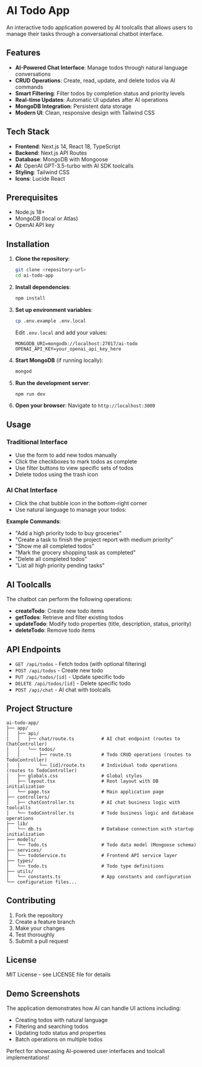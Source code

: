# AI Todo App

An interactive todo application powered by AI toolcalls that allows users to manage their tasks through a conversational chatbot interface.

## Features

- **AI-Powered Chat Interface**: Manage todos through natural language conversations
- **CRUD Operations**: Create, read, update, and delete todos via AI commands
- **Smart Filtering**: Filter todos by completion status and priority levels
- **Real-time Updates**: Automatic UI updates after AI operations
- **MongoDB Integration**: Persistent data storage
- **Modern UI**: Clean, responsive design with Tailwind CSS

## Tech Stack

- **Frontend**: Next.js 14, React 18, TypeScript
- **Backend**: Next.js API Routes
- **Database**: MongoDB with Mongoose
- **AI**: OpenAI GPT-3.5-turbo with AI SDK toolcalls
- **Styling**: Tailwind CSS
- **Icons**: Lucide React

## Prerequisites

- Node.js 18+ 
- MongoDB (local or Atlas)
- OpenAI API key

## Installation

1. **Clone the repository**:
   ```bash
   git clone <repository-url>
   cd ai-todo-app
   ```

2. **Install dependencies**:
   ```bash
   npm install
   ```

3. **Set up environment variables**:
   ```bash
   cp .env.example .env.local
   ```
   
   Edit `.env.local` and add your values:
   ```
   MONGODB_URI=mongodb://localhost:27017/ai-todo
   OPENAI_API_KEY=your_openai_api_key_here
   ```

4. **Start MongoDB** (if running locally):
   ```bash
   mongod
   ```

5. **Run the development server**:
   ```bash
   npm run dev
   ```

6. **Open your browser**: Navigate to `http://localhost:3000`

## Usage

### Traditional Interface
- Use the form to add new todos manually
- Click the checkboxes to mark todos as complete
- Use filter buttons to view specific sets of todos
- Delete todos using the trash icon

### AI Chat Interface
- Click the chat bubble icon in the bottom-right corner
- Use natural language to manage your todos:

**Example Commands**:
- "Add a high priority todo to buy groceries"
- "Create a task to finish the project report with medium priority"
- "Show me all completed todos"
- "Mark the grocery shopping task as completed"
- "Delete all completed todos"
- "List all high priority pending tasks"

## AI Toolcalls

The chatbot can perform the following operations:

- **createTodo**: Create new todo items
- **getTodos**: Retrieve and filter existing todos
- **updateTodo**: Modify todo properties (title, description, status, priority)
- **deleteTodo**: Remove todo items

## API Endpoints

- `GET /api/todos` - Fetch todos (with optional filtering)
- `POST /api/todos` - Create new todo
- `PUT /api/todos/[id]` - Update specific todo
- `DELETE /api/todos/[id]` - Delete specific todo
- `POST /api/chat` - AI chat with toolcalls

## Project Structure

```
ai-todo-app/
├── app/
│   ├── api/
│   │   ├── chat/route.ts          # AI chat endpoint (routes to ChatController)
│   │   └── todos/
│   │       ├── route.ts           # Todo CRUD operations (routes to TodoController)
│   │       └── [id]/route.ts      # Individual todo operations (routes to TodoController)
│   ├── globals.css                # Global styles
│   ├── layout.tsx                 # Root layout with DB initialization
│   └── page.tsx                   # Main application page
├── controllers/
│   ├── chatController.ts          # AI chat business logic with toolcalls
│   └── todoController.ts          # Todo business logic and database operations
├── lib/
│   └── db.ts                      # Database connection with startup initialization
├── models/
│   └── Todo.ts                    # Todo data model (Mongoose schema)
├── services/
│   └── todoService.ts             # Frontend API service layer
├── types/
│   └── todo.ts                    # Todo type definitions
├── utils/
│   └── constants.ts               # App constants and configuration
└── configuration files...
```

## Contributing

1. Fork the repository
2. Create a feature branch
3. Make your changes
4. Test thoroughly
5. Submit a pull request

## License

MIT License - see LICENSE file for details

## Demo Screenshots

The application demonstrates how AI can handle UI actions including:
- Creating todos with natural language
- Filtering and searching todos
- Updating todo status and properties
- Batch operations on multiple todos

Perfect for showcasing AI-powered user interfaces and toolcall implementations! 